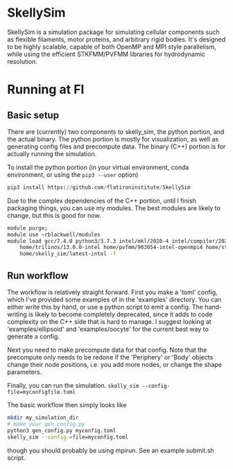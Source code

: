 # SkellySim
SkellySim is a simulation package for simulating cellular components such as flexible filaments, motor proteins, and arbitrary rigid bodies.
It's designed to be highly scalable, capable of both OpenMP and MPI style parallelism, while using the efficient STKFMM/PVFMM libraries for hydrodynamic resolution.

# Running at FI
## Basic setup
There are (currently) two components to skelly_sim, the python portion, and the actual
binary. The python portion is mostly for visualization, as well as generating config files and
precompute data. The binary (C++) portion is for actually running the simulation.

To install the python portion (in your virtual environment, conda environment, or using the `pip3 --user` option)
```python
pip3 install https://github.com/flatironinstitute/SkellySim
```

Due to the complex dependencies of the C++ portion, until I finish packaging things, you can use my modules. 
The best modules are likely to change, but this is good for now.
```bash
module purge;
module use ~rblackwell/modules
module load gcc/7.4.0 python3/3.7.3 intel/mkl/2020-4 intel/compiler/2020-4 openmpi4/4.0.5-intel \
    home/trilinos/13.0.0-intel home/pvfmm/903054-intel-openmpi4 home/stkfmm/bbcb21a-intel-openmpi4 \
    home/skelly_sim/latest-intel -f
```

## Run workflow 
The workflow is relatively straight forward. First you make a 'toml' config, which I've
provided some examples of in the 'examples' directory. You can either write this by hand, or use a python script to emit a config. The
hand-writing is likely to become completely deprecated, since it adds to code complexity on the C++ side that is hard to manage. I suggest looking at 
'examples/ellipsoid' and 'examples/oocyte' for the current best way to generate a config.

Next you need to make precompute data for that config. Note that the precompute only needs to be
redone if the 'Periphery' or 'Body' objects change their node positions, i.e. you add more nodes, or change the shape parameters.

Finally, you can run the simulation. `skelly_sim --config-file=myconfigfile.toml`

The basic workflow then simply looks like
```bash
mkdir my_simulation_dir
# make your gen_config.py
python3 gen_config.py myconfig.toml
skelly_sim --config-=file=myconfig.toml
```
though you should probably be using mpirun. See an example submit.sh script.
